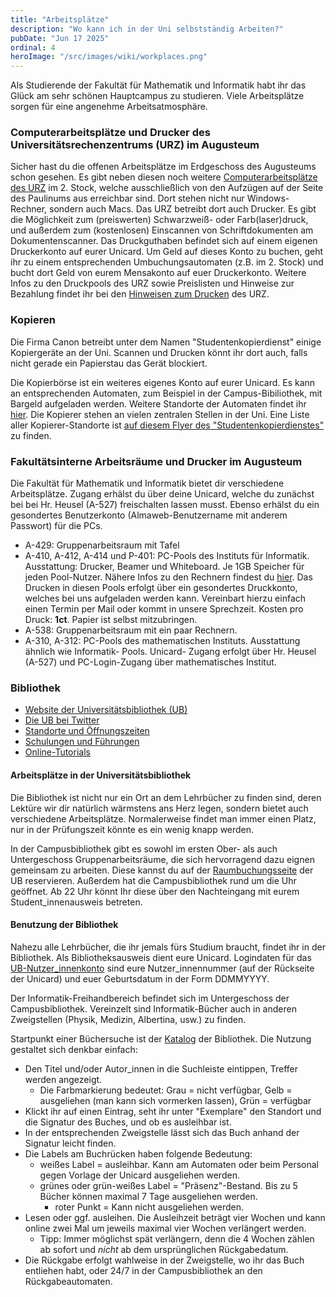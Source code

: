 ```yaml
---
title: "Arbeitsplätze"
description: "Wo kann ich in der Uni selbstständig Arbeiten?"
pubDate: "Jun 17 2025"
ordinal: 4
heroImage: "/src/images/wiki/workplaces.png"
---
```


Als Studierende der Fakultät für Mathematik und Informatik habt ihr das Glück am sehr schönen Hauptcampus zu studieren. Viele Arbeitsplätze sorgen für eine angenehme Arbeitsatmosphäre.

### Computerarbeitsplätze und Drucker des Universitätsrechenzentrums (URZ) im Augusteum

Sicher hast du die offenen Arbeitsplätze im Erdgeschoss des Augusteums schon gesehen.
Es gibt neben diesen noch weitere [Computerarbeitsplätze des URZ](https://www.urz.uni-leipzig.de/dienste/pc-arbeitsplaetze/) im 2. Stock, welche ausschließlich von den Aufzügen auf der Seite des Paulinums aus erreichbar sind. Dort stehen nicht nur Windows-Rechner, sondern auch Macs.
Das URZ betreibt dort auch Drucker.
Es gibt die Möglichkeit zum (preiswerten) Schwarzweiß- oder Farb(laser)druck, und außerdem zum (kostenlosen) Einscannen von Schriftdokumenten am Dokumentenscanner.
Das Druckguthaben befindet sich auf einem eigenen Druckerkonto auf eurer Unicard. Um Geld auf dieses Konto zu buchen, geht ihr zu einem entsprechenden Umbuchungsautomaten (z.B. im 2. Stock) und bucht dort Geld von eurem Mensakonto auf euer Druckerkonto.
Weitere Infos zu den Druckpools des URZ sowie Preislisten und Hinweise zur Bezahlung findet ihr bei den [Hinweisen zum Drucken](https://www.urz.uni-leipzig.de/dienste/pc-arbeitsplaetze/drucken-im-pc-pool/) des URZ.

### Kopieren

Die Firma Canon betreibt unter dem Namen "Studentenkopierdienst" einige Kopiergeräte an der Uni. Scannen und Drucken könnt ihr dort auch, falls nicht gerade ein Papierstau das Gerät blockiert.

Die Kopierbörse ist ein weiteres eigenes Konto auf eurer Unicard. Es kann an entsprechenden Automaten, zum Beispiel in der Campus-Bibiliothek, mit Bargeld aufgeladen werden. Weitere Standorte der Automaten findet ihr [hier](https://www.uni-leipzig.de/studium/studienorganisation/unicard.html#c33694).
Die Kopierer stehen an vielen zentralen Stellen in der Uni. Eine Liste aller Kopierer-Standorte ist [auf diesem Flyer des "Studentenkopierdienstes"](https://www.ub.uni-leipzig.de/fileadmin/Resources/Public/Docs/Upload_Service/canon_kopierer_flyer.pdf) zu finden.

### Fakultätsinterne Arbeitsräume und Drucker im Augusteum

Die Fakultät für Mathematik und Informatik bietet dir verschiedene Arbeitsplätze.
Zugang erhälst du über deine Unicard, welche du zunächst bei bei Hr. Heusel (A-527) freischalten lassen musst. Ebenso erhälst du ein gesondertes Benutzerkonto (Almaweb-Benutzername mit anderem Passwort) für die PCs.

- A-429: Gruppenarbeitsraum mit Tafel
- A-410, A-412, A-414 und P-401: PC-Pools des Instituts für Informatik.
  Ausstattung: Drucker, Beamer und Whiteboard. Je 1GB Speicher für jeden Pool-Nutzer.
  Nähere Infos zu den Rechnern findest du [hier](https://www.informatik.uni-leipzig.de/ifi/oeffentlichkeit/zd/cip-pools/pools.html).
  Das Drucken in diesen Pools erfolgt über ein gesondertes Druckkonto, welches bei uns aufgeladen werden kann. Vereinbart hierzu einfach einen Termin per Mail oder kommt in unsere Sprechzeit.
  Kosten pro Druck: **1ct**. Papier ist selbst mitzubringen.
- A-538: Gruppenarbeitsraum mit ein paar Rechnern.
- A-310, A-312: PC-Pools des mathematischen Instituts. Ausstattung ähnlich wie Informatik- Pools. Unicard- Zugang erfolgt über Hr. Heusel (A-527) und PC-Login-Zugang über mathematisches Institut.

### Bibliothek

- [Website der Universitätsbibliothek (UB)](https://www.ub.uni-leipzig.de)
- [Die UB bei Twitter](https://twitter.com/#!/ubleipzig)
- [Standorte und Öffnungszeiten](https://www.ub.uni-leipzig.de/ubl/standorte.html)
- [Schulungen und Führungen](https://www.ub.uni-leipzig.de/service/schulungen-und-fuehrungen.html)
- [Online-Tutorials](https://www.ub.uni-leipzig.de/service/online-tutorials.html)

#### Arbeitsplätze in der Universitätsbibliothek

Die Bibliothek ist nicht nur ein Ort an dem Lehrbücher zu finden sind, deren Lektüre wir dir natürlich wärmstens ans Herz legen, sondern bietet auch verschiedene Arbeitsplätze.
Normalerweise findet man immer einen Platz, nur in der Prüfungszeit könnte es ein wenig knapp werden.

In der Campusbibliothek gibt es sowohl im ersten Ober- als auch Untergeschoss Gruppenarbeitsräume, die sich hervorragend dazu eignen gemeinsam zu arbeiten. Diese kannst du auf der [Raumbuchungsseite](https://www.ub.uni-leipzig.de/standorte/campus-bibliothek/raumbuchung/) der UB reservieren.
Außerdem hat die Campusbibliothek rund um die Uhr geöffnet. Ab 22 Uhr könnt Ihr diese über den Nachteingang mit eurem Student_innenausweis betreten.

#### Benutzung der Bibliothek

Nahezu alle Lehrbücher, die ihr jemals fürs Studium braucht, findet ihr in der Bibliothek. Als Bibliotheksausweis dient eure Unicard. Logindaten für das [UB-Nutzer_innenkonto](https://katalog.ub.uni-leipzig.de/vufind/MyResearch/Home) sind eure Nutzer_innennummer (auf der Rückseite der Unicard) und euer Geburtsdatum in der Form DDMMYYYY.

Der Informatik-Freihandbereich befindet sich im Untergeschoss der Campusbibliothek. Vereinzelt sind Informatik-Bücher auch in anderen Zweigstellen (Physik, Medizin, Albertina, usw.) zu finden.

Startpunkt einer Büchersuche ist der [Katalog](https://katalog.ub.uni-leipzig.de) der Bibliothek.
Die Nutzung gestaltet sich denkbar einfach:

- Den Titel und/oder Autor_innen in die Suchleiste eintippen, Treffer werden angezeigt.
  - Die Farbmarkierung bedeutet: Grau = nicht verfügbar, Gelb = ausgeliehen (man kann sich vormerken lassen), Grün = verfügbar
- Klickt ihr auf einen Eintrag, seht ihr unter "Exemplare" den Standort und die Signatur des Buches, und ob es ausleihbar ist.
- In der entsprechenden Zweigstelle lässt sich das Buch anhand der Signatur leicht finden.
- Die Labels am Buchrücken haben folgende Bedeutung:
  - weißes Label = ausleihbar. Kann am Automaten oder beim Personal gegen Vorlage der Unicard ausgeliehen werden.
  - grünes oder grün-weißes Label = "Präsenz"-Bestand. Bis zu 5 Bücher können maximal 7 Tage ausgeliehen werden.
    - roter Punkt = Kann nicht ausgeliehen werden.
- Lesen oder ggf. ausleihen. Die Ausleihzeit beträgt vier Wochen und kann online zwei Mal um jeweils maximal vier Wochen verlängert werden.
  - Tipp: Immer möglichst spät verlängern, denn die 4 Wochen zählen ab sofort und _nicht_ ab dem ursprünglichen Rückgabedatum.
- Die Rückgabe erfolgt wahlweise in der Zweigstelle, wo ihr das Buch entliehen habt, oder 24/7 in der Campusbibliothek an den Rückgabeautomaten.
